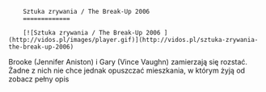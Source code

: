 
        Sztuka zrywania / The Break-Up 2006 
        =============
        
        [![Sztuka zrywania / The Break-Up 2006 ](http://vidos.pl/images/player.gif)](http://vidos.pl/sztuka-zrywania-the-break-up-2006)
        
        
 Brooke (Jennifer Aniston) i Gary (Vince Vaughn) zamierzają się rozstać. Żadne z nich nie chce jednak opuszczać mieszkania, w którym żyją od zobacz pełny opis
    